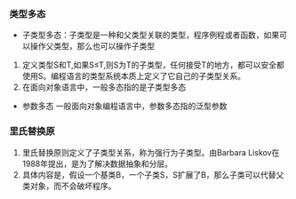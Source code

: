 ### 类型多态
- 子类型多态：子类型是一种和父类型关联的类型，程序例程或者函数，如果可以操作父类型，那么也可以操作子类型
 1. 定义类型S和T,如果S≤T,则S为T的子类型，任何接受T的地方，都可以安全都使用S。编程语言的类型系统本质上定义了它自己的子类型关系。
 2. 在面向对象语言中，一般多态指的是子类型多态
- 参数多态
一般面向对象编程语言中，参数多态指的泛型参数


### 里氏替换原
1. 里氏替换原则定义了子类型关系，称为强行为子类型。由Barbara Liskov在1988年提出，是为了解决数据抽象和分层。
2. 具体内容是，假设一个基类B，一个子类S，S扩展了B，那么子类可以代替父类对象，而不会破坏程序。